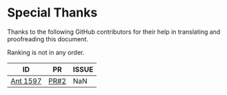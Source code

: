# Special Thanks

Thanks to the following GitHub contributors for their help in translating and proofreading this document.

Ranking is not in any order.

| ID | PR | ISSUE |
| --- | --- | --- |
| [Ant 1597](https://github.com/ant1597) | [PR#2](https://github.com/NibiruResearchCenter/server-documentation/pull/2) | NaN |
